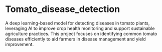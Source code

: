 # Tomato_disease_detection
 A deep learning-based model for detecting diseases in tomato plants, leveraging AI to improve crop health monitoring and support sustainable agriculture practices. This project focuses on identifying common tomato diseases efficiently to aid farmers in disease management and yield improvement.
